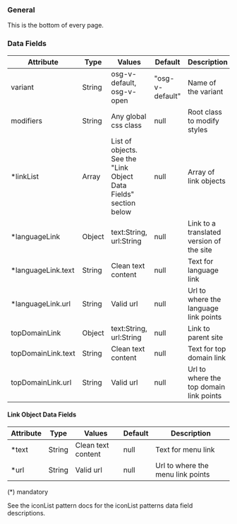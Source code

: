 ### General
This is the bottom of every page.


### Data Fields
| Attribute | Type | Values | Default | Description |
|---|---|---|---|---|
| variant | String | osg-v-default, osg-v-open | "osg-v-default" | Name of the variant |
| modifiers | String | Any global css class | null | Root class to modify styles |
| *linkList | Array | List of objects. See the "Link Object Data Fields" section below | null | Array of link objects |
| *languageLink | Object | text:String, url:String | null | Link to a translated version of the site |
| *languageLink.text | String | Clean text content | null | Text for language link |
| *languageLink.url | String | Valid url | null | Url to where the language link points |
| topDomainLink | Object | text:String, url:String | null | Link to parent site |
| topDomainLink.text | String | Clean text content | null | Text for top domain link |
| topDomainLink.url | String | Valid url | null | Url to where the top domain link points |

#### Link Object Data Fields
| Attribute | Type | Values | Default | Description |
|---|---|---|---|---|
| *text | String | Clean text content | null | Text for menu link |
| *url | String | Valid url | null | Url to where the menu link points |

(*) mandatory

See the iconList pattern docs for the iconList patterns data field descriptions.
